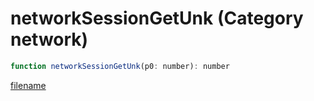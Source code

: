 # networkSessionGetUnk (Category network)

```js
function networkSessionGetUnk(p0: number): number
```

[filename](networkSessionGetUnk_m.md ':include')